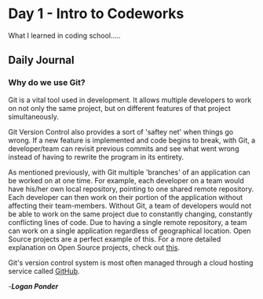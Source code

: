 # Day 1 - Intro to Codeworks

What I learned in coding school.....
## Daily Journal

### Why do we use Git?

Git is a vital tool used in development. It allows multiple developers to work on not only the same project, but on different features of that project simultaneously. 

Git Version Control also provides a sort of 'saftey net' when things go wrong. If a new feature is implemented and code begins to break, with Git, a developer/team can revisit previous commits and see what went wrong instead of having to rewrite the program in its entirety.

As mentioned previously, with Git multiple 'branches' of an application can be worked on at one time. For example, each developer on a team would have his/her own local repository, pointing to one shared remote repository. Each developer can then work on their portion of the application without affecting their team-members. Without Git, a team of developers would not be able to work on the same project due to constantly changing, constantly conflicting lines of code. Due to having a single remote repository, a team can work on a single application regardless of geographical location. Open Source projects are a perfect example of this. For a more detailed explanation on Open Source projects, check out [this](https://docs.github.com/en/github/getting-started-with-github/finding-ways-to-contribute-to-open-source-on-github).

Git's version control system is most often managed through a cloud hosting service called [GitHub](https://google.com).


-***Logan Ponder***




